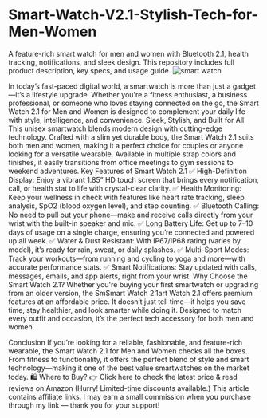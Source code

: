 # Smart-Watch-V2.1-Stylish-Tech-for-Men-Women
A feature-rich smart watch for men and women with Bluetooth 2.1, health tracking, notifications, and sleek design. This repository includes full product description, key specs, and usage guide.
![smart watch](https://github.com/user-attachments/assets/4fbf8059-653c-4966-80a9-80bfecc09b82)

In today’s fast-paced digital world, a smartwatch is more than just a gadget—it’s a lifestyle upgrade. Whether you're a fitness enthusiast, a business professional, or someone who loves staying connected on the go, the Smart Watch 2.1 for Men and Women is designed to complement your daily life with style, intelligence, and convenience.
Sleek, Stylish, and Built for All
This unisex smartwatch blends modern design with cutting-edge technology. Crafted with a slim yet durable body, the Smart Watch 2.1 suits both men and women, making it a perfect choice for couples or anyone looking for a versatile wearable. Available in multiple strap colors and finishes, it easily transitions from office meetings to gym sessions to weekend adventures.
Key Features of Smart Watch 2.1
✅ High-Definition Display: Enjoy a vibrant 1.85” HD touch screen that brings every notification, call, or health stat to life with crystal-clear clarity.
✅ Health Monitoring: Keep your wellness in check with features like heart rate tracking, sleep analysis, SpO2 (blood oxygen level), and step counting.
✅ Bluetooth Calling: No need to pull out your phone—make and receive calls directly from your wrist with the built-in speaker and mic.
✅ Long Battery Life: Get up to 7–10 days of usage on a single charge, ensuring you’re connected and powered up all week.
✅ Water & Dust Resistant: With IP67/IP68 rating (varies by model), it’s ready for rain, sweat, or daily splashes.
✅ Multi-Sport Modes: Track your workouts—from running and cycling to yoga and more—with accurate performance stats.
✅ Smart Notifications: Stay updated with calls, messages, emails, and app alerts, right from your wrist.
Why Choose the Smart Watch 2.1?
Whether you're buying your first smartwatch or upgrading from an older version, the SmSmart Watch 2.1art Watch 2.1 offers premium features at an affordable price. It doesn’t just tell time—it helps you save time, stay healthier, and look smarter while doing it. Designed to match every outfit and occasion, it’s the perfect tech accessory for both men and women.

Conclusion
If you’re looking for a reliable, fashionable, and feature-rich wearable, the Smart Watch 2.1 for Men and Women checks all the boxes. From fitness to functionality, it offers the perfect blend of style and smart technology—making it one of the best value smartwatches on the market today.
🛍️ Where to Buy?
👉 Click here to check the latest price & read reviews on Amazon
(Hurry! Limited-time discounts available.)
This article contains affiliate links. I may earn a small commission when you purchase through my link — thank you for your support!
